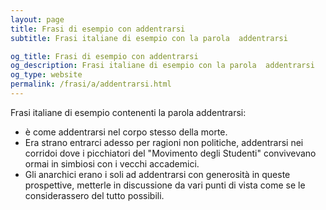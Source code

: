 ```yaml
---
layout: page
title: Frasi di esempio con addentrarsi 
subtitle: Frasi italiane di esempio con la parola  addentrarsi

og_title: Frasi di esempio con addentrarsi 
og_description: Frasi italiane di esempio con la parola  addentrarsi
og_type: website
permalink: /frasi/a/addentrarsi.html
---
```


Frasi italiane di esempio contenenti la parola addentrarsi:


- è come addentrarsi nel corpo stesso della morte.
- Era strano entrarci adesso per ragioni non politiche, addentrarsi nei corridoi dove i picchiatori del "Movimento degli Studenti" convivevano ormai in simbiosi con i vecchi accademici.
- Gli anarchici erano i soli ad addentrarsi con generosità in queste prospettive, metterle in discussione da vari punti di vista come se le considerassero del tutto possibili.
